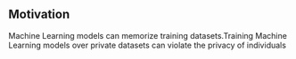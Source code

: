 ## Motivation
Machine Learning models can memorize training datasets.Training Machine Learning models over private datasets can violate the privacy of individuals
